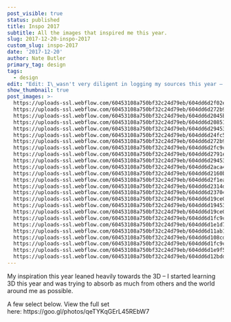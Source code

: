 ```yaml
---
post_visible: true
status: published
title: Inspo 2017
subtitle: All the images that inspired me this year.
slug: 2017-12-20-inspo-2017
custom_slug: inspo-2017
date: '2017-12-20'
author: Nate Butler
primary_tag: design
tags:
  - design
edit: "Edit: I\_wasn't very diligent in logging my sources this year – Will do this better for future sets, and try to back-source as many as I can."
show_thumbnail: true
post_images: >-
  https://uploads-ssl.webflow.com/60453108a750bf32c24d79eb/604dd6d2f02e1e635e35c379_coming-soon.jpg;
  https://uploads-ssl.webflow.com/60453108a750bf32c24d79eb/604dd6d272b9ab3c2559f926_epoch_styleframes_web_2560_025.jpg;
  https://uploads-ssl.webflow.com/60453108a750bf32c24d79eb/604dd6d2045b2818cbdd014d_IMG_2680.jpg;
  https://uploads-ssl.webflow.com/60453108a750bf32c24d79eb/604dd6d20851a706a76e45a9_IMG_20170603_225341_145.jpg;
  https://uploads-ssl.webflow.com/60453108a750bf32c24d79eb/604dd6d294532b590baab82d_pangolin_thumb.jpg;
  https://uploads-ssl.webflow.com/60453108a750bf32c24d79eb/604dd6d24fc50ca3ded71cbc_SmartSelectImage_2017-05-17-13-42-36.jpg;
  https://uploads-ssl.webflow.com/60453108a750bf32c24d79eb/604dd6d272b9ab7a6459f925_SmartSelectImage_2017-05-23-11-38-08.jpg;
  https://uploads-ssl.webflow.com/60453108a750bf32c24d79eb/604dd6d2fc9c5750ed200b6a_SmartSelectImage_2017-05-27-12-38-36.jpg;
  https://uploads-ssl.webflow.com/60453108a750bf32c24d79eb/604dd6d2791e7d1afbc7b990_SmartSelectImage_2017-05-27-12-38-59.jpg;
  https://uploads-ssl.webflow.com/60453108a750bf32c24d79eb/604dd6d294532bae98aab82c_SmartSelectImage_2017-05-30-08-05-25.jpg;
  https://uploads-ssl.webflow.com/60453108a750bf32c24d79eb/604dd6d2aca4e5c4596e80f5_SmartSelectImage_2017-06-03-11-08-50.jpg;
  https://uploads-ssl.webflow.com/60453108a750bf32c24d79eb/604dd6d2160b35631d56524d_SmartSelectImage_2017-06-06-18-52-44.jpg;
  https://uploads-ssl.webflow.com/60453108a750bf32c24d79eb/604dd6d2f1ea301c380fdb3f_SmartSelectImage_2017-06-06-18-57-03.jpg;
  https://uploads-ssl.webflow.com/60453108a750bf32c24d79eb/604dd6d2314d35cfe1e9427c_SmartSelectImage_2017-06-07-10-13-14.jpg;
  https://uploads-ssl.webflow.com/60453108a750bf32c24d79eb/604dd6d237044298c75c4e2a_SmartSelectImage_2017-06-17-15-25-13.jpg;
  https://uploads-ssl.webflow.com/60453108a750bf32c24d79eb/604dd6d19ce0912a6e394a2e_SmartSelectImage_2017-06-19-09-05-38.jpg;
  https://uploads-ssl.webflow.com/60453108a750bf32c24d79eb/604dd6d194532b071faab82b_SmartSelectImage_2017-06-19-09-12-18.jpg;
  https://uploads-ssl.webflow.com/60453108a750bf32c24d79eb/604dd6d19ce09127ed394a2d_SmartSelectImage_2017-06-22-12-57-57.jpg;
  https://uploads-ssl.webflow.com/60453108a750bf32c24d79eb/604dd6d1fc9c57a77c200b67_SmartSelectImage_2017-06-22-16-38-16.jpg;
  https://uploads-ssl.webflow.com/60453108a750bf32c24d79eb/604dd6d1e1d75313d90cf51d_SmartSelectImage_2017-07-04-16-36-16.jpg;
  https://uploads-ssl.webflow.com/60453108a750bf32c24d79eb/604dd6d11ab19c30b42a81ed_SmartSelectImage_2017-07-17-00-41-42.jpg;
  https://uploads-ssl.webflow.com/60453108a750bf32c24d79eb/604dd6d108cd1b462a186f94_SmartSelectImage_2017-08-10-09-37-12.jpg;
  https://uploads-ssl.webflow.com/60453108a750bf32c24d79eb/604dd6d1fc9c575964200b68_SmartSelectImage_2017-09-16-18-07-04.jpg;
  https://uploads-ssl.webflow.com/60453108a750bf32c24d79eb/604dd6d1e9f5d392ce695e1e_SmartSelectImage_2017-10-04-23-41-41.jpg;
  https://uploads-ssl.webflow.com/60453108a750bf32c24d79eb/604dd6d12bdd86df1416d612_SmartSelectImage_2017-10-06-10-58-55.jpg
---
```

<p>My inspiration this year leaned heavily towards the 3D – I started learning 3D&nbsp;this year and was trying to absorb as much from others and the world around me as possible.</p><p>A few select below. View the full set here:&nbsp;https://goo.gl/photos/qeTYKqGErL45REbW7</p>